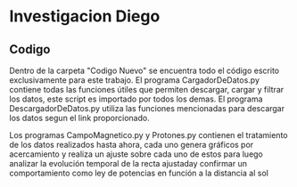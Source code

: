 # Investigacion Diego

## Codigo

Dentro de la carpeta "Codigo Nuevo" se encuentra todo el código escrito exclusivamente para este trabajo.
El programa CargadorDeDatos.py contiene todas las funciones útiles que permiten descargar, cargar y filtrar 
los datos, este script es importado por todos los demas. El programa DescargadorDeDatos.py utiliza las funciones
mencionadas para descargar los datos segun el link proporcionado.

Los programas CampoMagnetico.py y Protones.py contienen el tratamiento de los datos realizados hasta ahora,
cada uno genera gráficos por acercamiento y realiza un ajuste sobre cada uno de estos para luego analizar la
evolución temporal de la recta ajustaday confirmar un comportamiento como ley de potencias en función a la
distancia al sol
